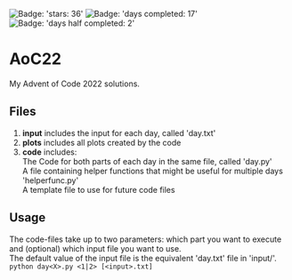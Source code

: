 ![Badge: 'stars: 36'](https://img.shields.io/badge/stars%20%E2%AD%90-36-yellow)
![Badge: 'days completed: 17'](https://img.shields.io/badge/days%20completed-16-blue)
![Badge: 'days half completed: 2'](https://img.shields.io/badge/days%20half%20completed-2-lightblue)
# AoC22
My Advent of Code 2022 solutions.

## Files
1.  **input** includes the input for each day, called 'day<X>.txt'
2.  **plots** includes all plots created by the code
3.  **code** includes:\
  The Code for both parts of each day in the same file, called 'day<X>.py' \
  A file containing helper functions that might be useful for multiple days 'helperfunc.py' \
  A template file to use for future code files
  
## Usage
  The code-files take up to two parameters: which part you want to execute and (optional) which input file you want to use.\
  The default value of the input file is the equivalent 'day<X>.txt' file in 'input/'.\
  ```python day<X>.py <1|2> [<input>.txt] ```
